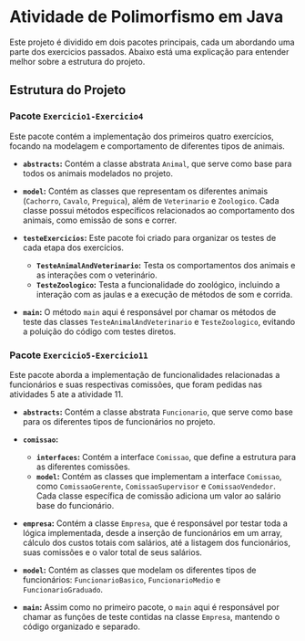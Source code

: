 # Atividade de Polimorfismo em Java

Este projeto é dividido em dois pacotes principais, cada um abordando uma parte dos exercicios passados. Abaixo está uma explicação para entender melhor sobre a estrutura do projeto.

## Estrutura do Projeto

### Pacote `Exercicio1-Exercicio4`

Este pacote contém a implementação dos primeiros quatro exercícios, focando na modelagem e comportamento de diferentes tipos de animais.

- **`abstracts`:** Contém a classe abstrata `Animal`, que serve como base para todos os animais modelados no projeto.

- **`model`:** Contém as classes que representam os diferentes animais (`Cachorro`, `Cavalo`, `Preguica`), além de `Veterinario` e `Zoologico`. Cada classe possui métodos específicos relacionados ao comportamento dos animais, como emissão de sons e correr.

- **`testeExercicios`:** Este pacote foi criado para organizar os testes de cada etapa dos exercícios. 
  - **`TesteAnimalAndVeterinario`:** Testa os comportamentos dos animais e as interações com o veterinário.
  - **`TesteZoologico`:** Testa a funcionalidade do zoológico, incluindo a interação com as jaulas e a execução de métodos de som e corrida.

- **`main`:** O método `main` aqui é responsável por chamar os métodos de teste das classes `TesteAnimalAndVeterinario` e `TesteZoologico`, evitando a poluição do código com testes diretos.

### Pacote `Exercicio5-Exercicio11`

Este pacote aborda a implementação de funcionalidades relacionadas a funcionários e suas respectivas comissões, que foram pedidas nas atividades 5 ate a atividade 11.

- **`abstracts`:** Contém a classe abstrata `Funcionario`, que serve como base para os diferentes tipos de funcionários no projeto.

- **`comissao`:** 
  - **`interfaces`:** Contém a interface `Comissao`, que define a estrutura para as diferentes comissões.
  - **`model`:** Contém as classes que implementam a interface `Comissao`, como `ComissaoGerente`, `ComissaoSupervisor` e `ComissaoVendedor`. Cada classe específica de comissão adiciona um valor ao salário base do funcionário.

- **`empresa`:** Contém a classe `Empresa`, que é responsável por testar toda a lógica implementada, desde a inserção de funcionários em um array, cálculo dos custos totais com salários, até a listagem dos funcionários, suas comissões e o valor total de seus salários.

- **`model`:** Contém as classes que modelam os diferentes tipos de funcionários: `FuncionarioBasico`, `FuncionarioMedio` e `FuncionarioGraduado`.

- **`main`:** Assim como no primeiro pacote, o `main` aqui é responsável por chamar as funções de teste contidas na classe `Empresa`, mantendo o código organizado e separado.
